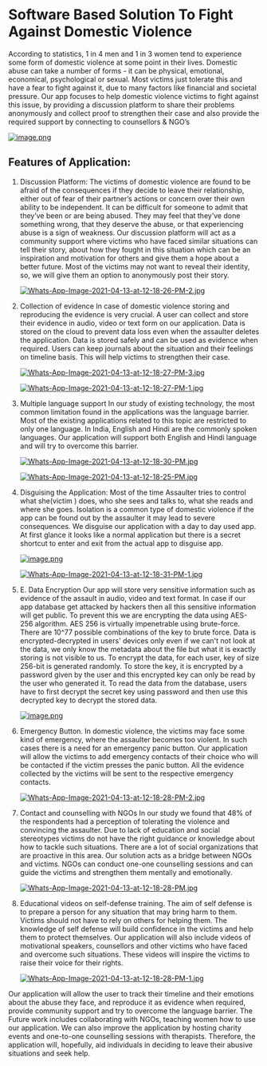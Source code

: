 # Software Based Solution To Fight Against Domestic Violence

According to statistics, 1 in 4 men and 1 in 3
women tend to experience some form of domestic violence at
some point in their lives. Domestic abuse can take a number of
forms - it can be physical, emotional, economical, psychological
or sexual. Most victims just tolerate this and have a fear to
fight against it, due to many factors like financial and societal
pressure. Our app focuses to help domestic violence victims to
fight against this issue, by providing a discussion platform to
share their problems anonymously and collect proof to
strengthen their case and also provide the required support by
connecting to counsellors & NGO’s

[![image.png](https://i.postimg.cc/63jG75yS/image.png)](https://postimg.cc/R6t0ym1Q)

## Features of Application:

1. Discussion Platform: The victims of domestic violence are found to be afraid of
the consequences if they decide to leave their relationship,
either out of fear of their partner’s actions or concern over
their own ability to be independent. It can be difficult for
someone to admit that they’ve been or are being abused.
They may feel that they’ve done something wrong, that they
deserve the abuse, or that experiencing abuse is a sign of
weakness. Our discussion platform will act as a community
support where victims who have faced similar situations can
tell their story, about how they fought in this situation which
can be an inspiration and motivation for others and give
them a hope about a better future. Most of the victims may
not want to reveal their identity, so, we will give them an
option to anonymously post their story.

    [![Whats-App-Image-2021-04-13-at-12-18-26-PM-2.jpg](https://i.postimg.cc/W1yNJFn0/Whats-App-Image-2021-04-13-at-12-18-26-PM-2.jpg)](https://postimg.cc/RWc5k020)

2. Collection of evidence
In case of domestic violence storing and reproducing the
evidence is very crucial. A user can collect and store their
evidence in audio, video or text form on our application.
Data is stored on the cloud to prevent data loss even when
the assaulter deletes the application. Data is stored safely
and can be used as evidence when required. Users can keep
journals about the situation and their feelings on timeline
basis. This will help victims to strengthen their case.

    [![Whats-App-Image-2021-04-13-at-12-18-27-PM-3.jpg](https://i.postimg.cc/63jY9Kw6/Whats-App-Image-2021-04-13-at-12-18-27-PM-3.jpg)](https://postimg.cc/r04SJvK7)

    [![Whats-App-Image-2021-04-13-at-12-18-27-PM-1.jpg](https://i.postimg.cc/KvFrd4t7/Whats-App-Image-2021-04-13-at-12-18-27-PM-1.jpg)](https://postimg.cc/V5GCtfG5)

3. Multiple language support
In our study of existing technology, the most common
limitation found in the applications was the language barrier.
Most of the existing applications related to this topic are
restricted to only one language. In India, English and Hindi
are the commonly spoken languages. Our application will
support both English and Hindi language and will try to
overcome this barrier.

    [![Whats-App-Image-2021-04-13-at-12-18-30-PM.jpg](https://i.postimg.cc/XYtg1LLq/Whats-App-Image-2021-04-13-at-12-18-30-PM.jpg)](https://postimg.cc/DSds8qt3)

    [![Whats-App-Image-2021-04-13-at-12-18-25-PM.jpg](https://i.postimg.cc/8PMWPGmp/Whats-App-Image-2021-04-13-at-12-18-25-PM.jpg)](https://postimg.cc/XpNXQTPm)


4. Disguising the Application:
Most of the time Assaulter tries to control what she(victim )
does, who she sees and talks to, what she reads and where
she goes. Isolation is a common type of domestic violence if
the app can be found out by the assaulter it may lead to
severe consequences. We disguise our application with a
day to day used app. At first glance it looks like a normal
application but there is a secret shortcut to enter and exit
from the actual app to disguise app.

    [![image.png](https://i.postimg.cc/jd3V2Vx1/image.png)](https://postimg.cc/nCmSSPQK)

    [![Whats-App-Image-2021-04-13-at-12-18-31-PM-1.jpg](https://i.postimg.cc/jdF9Kzv0/Whats-App-Image-2021-04-13-at-12-18-31-PM-1.jpg)](https://postimg.cc/Xp9xkBTQ)


5. E. Data Encryption
Our app will store very sensitive information such as
evidence of the assault in audio, video and text format. In
case if our app database get attacked by hackers then all this
sensitive information will get public. To prevent this we are
encrypting the data using AES-256 algorithm. AES 256 is
virtually impenetrable using brute-force. There are 10^77
possible combinations of the key to brute force. Data is
encrypted-decrypted in users' devices only even if we can't
not look at the data, we only know the metadata about the
file but what it is exactly storing is not visible to us.
To encrypt the data, for each user, key of size 256-bit is
generated randomly. To store the key, it is encrypted by a
password given by the user and this encrypted key can only
be read by the user who generated it. To read the data from
the database, users have to first decrypt the secret key using
password and then use this decrypted key to decrypt the
stored data.

    [![image.png](https://i.postimg.cc/ZRsP3LWJ/image.png)](https://postimg.cc/47thRVv0)

6. Emergency Button.
In domestic violence, the victims may face some kind of
emergency, where the assaulter becomes too violent. In such
cases there is a need for an emergency panic button. Our
application will allow the victims to add emergency contacts
of their choice who will be contacted if the victim presses
the panic button. All the evidence collected by the victims
will be sent to the respective emergency contacts.

    [![Whats-App-Image-2021-04-13-at-12-18-28-PM-2.jpg](https://i.postimg.cc/wB0D8kcD/Whats-App-Image-2021-04-13-at-12-18-28-PM-2.jpg)](https://postimg.cc/GBT4vGfp)

7. Contact and counselling with NGOs
In our study we found that 48% of the respondents had a
perception of tolerating the violence and convincing the
assaulter. Due to lack of education and social stereotypes
victims do not have the right guidance or knowledge about
how to tackle such situations. There are a lot of social
organizations that are proactive in this area. Our solution
acts as a bridge between NGOs and victims. NGOs can
conduct one-one counselling sessions and can guide the
victims and strengthen them mentally and emotionally.

    [![Whats-App-Image-2021-04-13-at-12-18-28-PM.jpg](https://i.postimg.cc/L8yjGTVL/Whats-App-Image-2021-04-13-at-12-18-28-PM.jpg)](https://postimg.cc/K1MKMtw8)

8. Educational videos on self-defense training.
The aim of self defense is to prepare a person for any
situation that may bring harm to them. Victims should not
have to rely on others for helping them. The knowledge of
self defense will build confidence in the victims and help
them to protect themselves. Our application will also
include videos of motivational speakers, counsellors and
other victims who have faced and overcome such situations.
These videos will inspire the victims to raise their voice for
their rights.

    [![Whats-App-Image-2021-04-13-at-12-18-28-PM-1.jpg](https://i.postimg.cc/BnvK5FG6/Whats-App-Image-2021-04-13-at-12-18-28-PM-1.jpg)](https://postimg.cc/Vd3vmdvQ)


Our application will allow the user to track their timeline
and their emotions about the abuse they face, and reproduce
it as evidence when required, provide community support
and try to overcome the language barrier. The Future work
includes collaborating with NGOs, teaching women how to
use our application. We can also improve the application by
hosting charity events and one-to-one counselling sessions
with therapists. Therefore, the application will, hopefully,
aid individuals in deciding to leave their abusive situations
and seek help.
